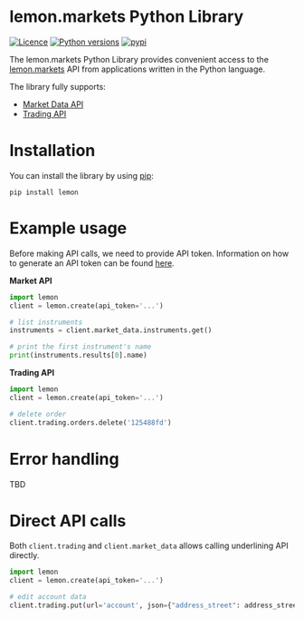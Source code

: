 # lemon.markets Python Library

[![Licence](https://img.shields.io/github/license/lemon-markets/sdk-python)](./LICENSE)
[![Python versions](https://img.shields.io/pypi/pyversions/lemon.svg)](https://pypi.python.org/pypi/lemon/)
[![pypi](https://img.shields.io/pypi/v/lemon)](https://pypi.python.org/pypi/lemon/)

The lemon.markets Python Library provides convenient access to the [lemon.markets](https://docs.lemon.markets/) API from applications written in the Python language.

The library fully supports:

- [Market Data API](https://docs.lemon.markets/market-data/overview)
- [Trading API](https://docs.lemon.markets/trading/overview)

# Installation

You can install the library by using [pip](http://pypi.python.org/pypi/pip):

    pip install lemon

# Example usage

Before making API calls, we need to provide API token. Information on how to generate an API token can be found [here](https://docs.lemon.markets/authentication).

**Market API**

```python
import lemon
client = lemon.create(api_token='...')

# list instruments
instruments = client.market_data.instruments.get()

# print the first instrument's name
print(instruments.results[0].name)
```

**Trading API**

```python
import lemon
client = lemon.create(api_token='...')

# delete order
client.trading.orders.delete('125488fd')
```

# Error handling

TBD

# Direct API calls

Both `client.trading` and `client.market_data` allows calling underlining API directly.

```python
import lemon
client = lemon.create(api_token='...')

# edit account data
client.trading.put(url='account', json={"address_street": address_street})
```
